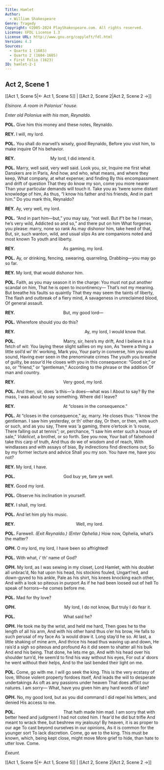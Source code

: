 ```yaml
---
Title: Hamlet
Author: 
  - William Shakespeare
Genre: Tragedy
Copyright: ©2005-2024 PlayShakespeare.com. All rights reserved.
License: GFDL License 1.3
License URL: http://www.gnu.org/copyleft/fdl.html
Version: 4.3
Sources:
  - Quarto 1 (1603)
  - Quarto 2 (1604-1605)
  - First Folio (1623)
ID: hamlet-2-1
---
```


## Act 2, Scene 1
[[Act 1, Scene 5|← Act 1, Scene 5]] | [[Act 2, Scene 2|Act 2, Scene 2 →]]

*Elsinore. A room in Polonius’ house.*

*Enter old Polonius with his man, Reynaldo.*

**POL.**
Give him this money and these notes, Reynaldo.

**REY.**
I will, my lord.

**POL.**
You shall do marvell’s wisely, good Reynaldo,
Before you visit him, to make inquire
Of his behavior.

**REY.**
        My lord, I did intend it.

**POL.**
Marry, well said, very well said. Look you, sir,
Inquire me first what Danskers are in Paris,
And how, and who, what means, and where they keep,
What company, at what expense; and finding
By this encompassment and drift of question
That they do know my son, come you more nearer
Than your particular demands will touch it.
Take you as ’twere some distant knowledge of him,
As thus, “I know his father and his friends,
And in part him.” Do you mark this, Reynaldo?

**REY.**
Ay, very well, my lord.

**POL.**
“And in part him—but,” you may say, “not well.
But if’t be he I mean, he’s very wild,
Addicted so and so,” and there put on him
What forgeries you please: marry, none so rank
As may dishonor him, take heed of that,
But, sir, such wanton, wild, and usual slips
As are companions noted and most known
To youth and liberty.

**REY.**
           As gaming, my lord.

**POL.**
Ay, or drinking, fencing, swearing, quarreling,
Drabbing—you may go so far.

**REY.**
My lord, that would dishonor him.

**POL.**
Faith, as you may season it in the charge:
You must not put another scandal on him,
That he is open to incontinency⁠—
That’s not my meaning. But breathe his faults so quaintly
That they may seem the taints of liberty,
The flash and outbreak of a fiery mind,
A savageness in unreclaimed blood,
Of general assault.

**REY.**
           But, my good lord⁠—

**POL.**
Wherefore should you do this?

**REY.**
                Ay, my lord,
I would know that.

**POL.**
           Marry, sir, here’s my drift,
And I believe it is a fetch of wit:
You laying these slight sallies on my son,
As ’twere a thing a little soil’d wi’ th’ working,
Mark you,
Your party in converse, him you would sound,
Having ever seen in the prenominate crimes
The youth you breathe of guilty, be assur’d
He closes with you in this consequence:
“Good sir,” or so, or “friend,” or “gentleman,”
According to the phrase or the addition
Of man and country.

**REY.**
           Very good, my lord.

**POL.**
And then, sir, does ’a this—’a does—what was I
About to say?
By the mass, I was about to say something.
Where did I leave?

**REY.**
           At “closes in the consequence.”

**POL.**
At “closes in the consequence,” ay, marry.
He closes thus: “I know the gentleman.
I saw him yesterday, or th’ other day,
Or then, or then, with such or such, and as you say,
There was ’a gaming, there o’ertook in ’s rouse,
There falling out at tennis”; or, perchance,
“I saw him enter such a house of sale,”
*Videlicet*, a brothel, or so forth. See you now,
Your bait of falsehood take this carp of truth,
And thus do we of wisdom and of reach,
With windlasses and with assays of bias,
By indirections find directions out;
So by my former lecture and advice
Shall you my son. You have me, have you not?

**REY.**
My lord, I have.

**POL.**
           God buy ye, fare ye well.

**REY.**
Good my lord.

**POL.**
Observe his inclination in yourself.

**REY.**
I shall, my lord.

**POL.**
And let him ply his music.

**REY.**
              Well, my lord.

**POL.**
Farewell.
*(Exit Reynaldo.)*
*(Enter Ophelia.)*
How now, Ophelia, what’s the matter?

**OPH.**
O my lord, my lord, I have been so affrighted!

**POL.**
With what, i’ th’ name of God?

**OPH.**
My lord, as I was sewing in my closet,
Lord Hamlet, with his doublet all unbrac’d,
No hat upon his head, his stockins fouled,
Ungart’red, and down-gyved to his ankle,
Pale as his shirt, his knees knocking each other,
And with a look so piteous in purport
As if he had been loosed out of hell
To speak of horrors—he comes before me.

**POL.**
Mad for thy love?

**OPH.**
           My lord, I do not know,
But truly I do fear it.

**POL.**
           What said he?

**OPH.**
He took me by the wrist, and held me hard,
Then goes he to the length of all his arm,
And with his other hand thus o’er his brow,
He falls to such perusal of my face
As ’a would draw it. Long stay’d he so.
At last, a little shaking of mine arm,
And thrice his head thus waving up and down,
He rais’d a sigh so piteous and profound
As it did seem to shatter all his bulk
And end his being. That done, he lets me go,
And with his head over his shoulder turn’d,
He seem’d to find his way without his eyes,
For out a’ doors he went without their helps,
And to the last bended their light on me.

**POL.**
Come, go with me. I will go seek the king.
This is the very ecstasy of love,
Whose violent property fordoes itself,
And leads the will to desperate undertakings
As oft as any passions under heaven
That does afflict our natures. I am sorry⁠—
What, have you given him any hard words of late?

**OPH.**
No, my good lord, but as you did command
I did repel his letters, and denied
His access to me.

**POL.**
           That hath made him mad.
I am sorry that with better heed and judgment
I had not coted him. I fear’d he did but trifle
And meant to wrack thee, but beshrew my jealousy!
By heaven, it is as proper to our age
To cast beyond ourselves in our opinions,
As it is common for the younger sort
To lack discretion. Come, go we to the king.
This must be known, which, being kept close, might move
More grief to hide, than hate to utter love.
Come.

*Exeunt.*

[[Act 1, Scene 5|← Act 1, Scene 5]] | [[Act 2, Scene 2|Act 2, Scene 2 →]]